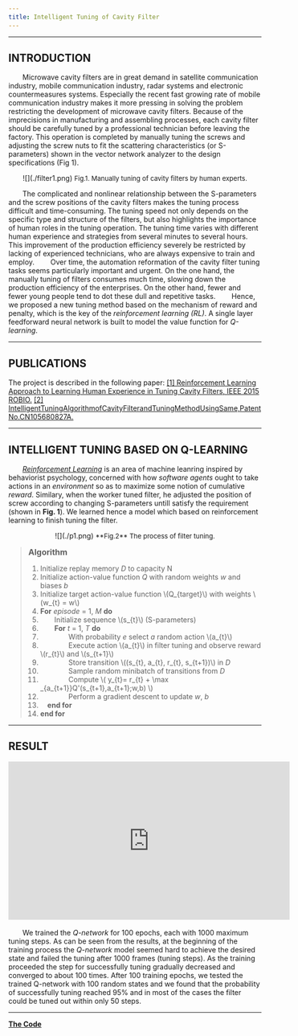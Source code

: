 ```yaml
---
title: Intelligent Tuning of Cavity Filter
---
```


---
## INTRODUCTION

&emsp;&emsp;Microwave cavity filters are in great demand in satellite communication industry, mobile communication industry, radar systems and electronic countermeasures systems. Especially the recent fast growing rate of mobile communication industry makes it more pressing in solving the problem restricting the development of microwave cavity filters. Because of the imprecisions in manufacturing and assembling processes, each cavity filter should be carefully tuned by a professional technician before leaving the factory. This operation is completed by manually tuning the screws and adjusting the screw nuts to fit the scattering characteristics (or S-parameters) shown in the vector network analyzer to the design specifications (Fig 1).

<center>![](./filter1.png)
<font size = "2px">Fig.1. Manually tuning of cavity filters by human experts. </font></center>

&emsp;&emsp;The complicated and nonlinear relationship between the S-parameters and the screw positions of the cavity filters makes the tuning process difficult and time-consuming. The tuning speed not only depends on the specific type and structure of the filters, but also highlights the importance of human roles in the tuning operation. The tuning time varies with different human experience and strategies from several minutes to several hours. This improvement of the production efficiency severely be restricted by lacking of experienced technicians, who are always expensive to train and employ.
&emsp;&emsp;Over time, the automation reformation of the cavity filter tuning tasks seems particularly important and urgent. On the one hand, the manually tuning of filters consumes much time, slowing down the production efficiency of the enterprises. On the other hand, fewer and fewer young people tend to dot these dull and repetitive tasks. 
&emsp;&emsp;Hence, we proposed a new tuning method based on the mechanism of reward and penalty, which is the key of the *reinforcement learning (RL)*. A single layer feedforward neural network is built to model the value function for *Q-learning*.

---

## PUBLICATIONS 

The project is described in the following paper:
[[1] Reinforcement Learning Approach to Learning Human Experience in Tuning Cavity Filters, IEEE 2015 ROBIO.](https://doi.org/10.1109/ROBIO.2015.7419091)
[[2] IntelligentTuningAlgorithmofCavityFilterandTuningMethodUsingSame,PatentNo.CN105680827A.](http://www.google.com/patents/CN105680827A?cl=en)

---

## INTELLIGENT TUNING BASED ON Q-LEARNING 

&emsp;&emsp;[*Reinforcement Learning*](https://en.wikipedia.org/wiki/Reinforcement_learning) is an area of machine leanring inspired by behaviorist psychology, concerned with how *software agents* ought to take actions in an *environment* so as to maximize some notion of cumulative *reward*. Similary, when the worker tuned filter, he adjusted the position of screw according to changing S-parameters untill satisfy the requirement (shown in **Fig. 1**). We learned hence a model which based on reinforcement learning to finish tuning the filter. 

<center>![](./p1.png)
<font size = "2px">**Fig.2** The process of filter tuning. </font></center>

> <font size="3px">**Algorithm**</font>
>
>1. Initialize replay memory *D* to capacity N
>2. Initialize action-value function *Q* with random weights *w* and biases *b*
>3. Initialize target action-value function \\(Q\_{target}\\) with weights \\(w\_{t} = w\\)
>4. **For** *episode* = 1, *M* **do**
>5. &emsp;&emsp;Initialize sequence \\(s\_{t}\\) (S-parameters) 
>6. &emsp;&emsp;**For** *t* = 1, *T* **do**
>7. &emsp;&emsp;&emsp;&emsp;With probability *e* select *a* random action \\(a\_{t}\\)
>8. &emsp;&emsp;&emsp;&emsp;Execute action \\(a\_{t}\\) in filter tuning and observe reward \\(r\_{t}\\) and \\(s\_{t+1}\\)
>9. &emsp;&emsp;&emsp;&emsp;Store transition \\((s\_{t}, a\_{t}, r\_{t}, s\_{t+1})\\) in *D*
>10. &emsp;&emsp;&emsp;&emsp;Sample random minibatch of transitions from *D*
>11. &emsp;&emsp;&emsp;&emsp;Compute \\( y\_{t}= r\_{t} + \max \_{a\_{t+1}}Q'(s\_{t+1},a\_{t+1};w,b) \\)
>12. &emsp;&emsp;&emsp;&emsp;Perform a gradient descent to update *w*, *b*
>13. &emsp;**end for**
>14. **end for**


---

## RESULT

<center><iframe width="560" height="315" src="https://www.youtube.com/embed/WI7qOMQl9z0" frameborder="0" allowfullscreen></iframe>
</center>

&emsp;&emsp;We trained the *Q-network* for 100 epochs, each with 1000 maximum tuning steps. As can be seen from the results, at the beginning of the training process the *Q-network* model seemed hard to achieve the desired state and failed the tuning after 1000 frames (tuning steps). As the training proceeded the step for successfully tuning gradually decreased and converged to about 100 times. After 100 training epochs, we tested the trained Q-network with 100 random states and we found that the probability of successfully tuning reached 95% and in most of the cases the filter could be tuned out within only 50 steps.

---

**[The Code](https://github.com/ioaniu/Intelligent-Tuning-of-Cavity-Filter)**
